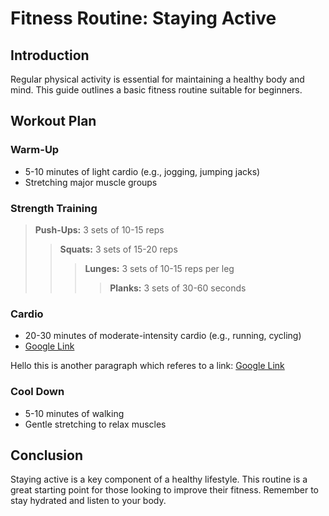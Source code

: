 # Fitness Routine: Staying Active

## Introduction
Regular physical activity is essential for maintaining a healthy body and mind. This guide outlines a basic fitness routine suitable for beginners.

## Workout Plan

### Warm-Up
- 5-10 minutes of light cardio (e.g., jogging, jumping jacks)
- Stretching major muscle groups

### Strength Training
> **Push-Ups:** 3 sets of 10-15 reps
>> **Squats:** 3 sets of 15-20 reps
>>> **Lunges:** 3 sets of 10-15 reps per leg
>>>> **Planks:** 3 sets of 30-60 seconds

### Cardio
- 20-30 minutes of moderate-intensity cardio (e.g., running, cycling)
- [Google Link](https://www.google.com/)

Hello this is another paragraph which referes to a link: [Google Link](https://www.google.com/)

### Cool Down
- 5-10 minutes of walking
- Gentle stretching to relax muscles

## Conclusion
Staying active is a key component of a healthy lifestyle. This routine is a great starting point for those looking to improve their fitness. Remember to stay hydrated and listen to your body.
